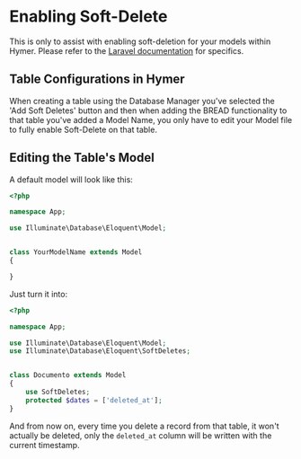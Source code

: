 # Enabling Soft-Delete

This is only to assist with enabling soft-deletion for your models within Hymer. Please refer to the [Laravel documentation](https://laravel.com/docs/eloquent#soft-deleting) for specifics.

## Table Configurations in Hymer

When creating a table using the Database Manager you've selected the 'Add Soft Deletes' button and then when adding the BREAD functionality to that table you've added a Model Name, you only have to edit your Model file to fully enable Soft-Delete on that table.

## Editing the Table's Model

A default model will look like this:

```php
<?php

namespace App;

use Illuminate\Database\Eloquent\Model;


class YourModelName extends Model
{

}
```

Just turn it into:

```php
<?php

namespace App;

use Illuminate\Database\Eloquent\Model;
use Illuminate\Database\Eloquent\SoftDeletes;


class Documento extends Model
{
    use SoftDeletes;
    protected $dates = ['deleted_at'];
}
```

And from now on, every time you delete a record from that table, it won't actually be deleted, only the `deleted_at` column will be written with the current timestamp.

